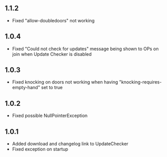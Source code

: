 ## 1.1.2
- Fixed "allow-doubledoors" not working

## 1.0.4
- Fixed "Could not check for updates" message being shown to OPs on join when Update Checker is disabled

## 1.0.3
- Fixed knocking on doors not working when having "knocking-requires-empty-hand" set to true 

## 1.0.2
- Fixed possible NullPointerException

## 1.0.1
- Added download and changelog link to UpdateChecker
- Fixed exception on startup